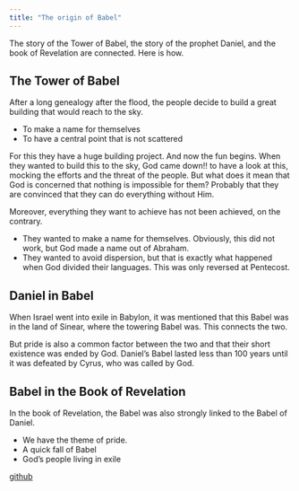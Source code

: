 ```yaml
---
title: "The origin of Babel"
---
```



The story of the Tower of Babel, the story of the prophet Daniel, and the book of Revelation are connected. Here is how.


## The Tower of Babel

<a name="967f"></a>
After a long genealogy after the flood, the people decide to build a great building that would reach to the sky.

- To make a name for themselves
- To have a central point that is not scattered


For this they have a huge building project. And now the fun begins. When they wanted to build this to the sky, God came down!! to have a look at this, mocking the efforts and the threat of the people. But what does it mean that God is concerned that nothing is impossible for them? Probably that they are convinced that they can do everything without Him.

Moreover, everything they want to achieve has not been achieved, on the contrary.

- They wanted to make a name for themselves. Obviously, this did not work, but God made a name out of Abraham.
- They wanted to avoid dispersion, but that is exactly what happened when God divided their languages. This was only reversed at Pentecost.



## Daniel in Babel

<a name="a8a8"></a>
When Israel went into exile in Babylon, it was mentioned that this Babel was in the land of Sinear, where the towering Babel was. This connects the two.

But pride is also a common factor between the two and that their short existence was ended by God. Daniel’s Babel lasted less than 100 years until it was defeated by Cyrus, who was called by God.


## Babel in the Book of Revelation

<a name="dfad"></a>
In the book of Revelation, the Babel was also strongly linked to the Babel of Daniel.

- We have the theme of pride.
- A quick fall of Babel
- God’s people living in exile







[github](https://github.com/revelation-today/revelation-today/blob/main/exampleSite/content/docs/bible/keyword/expl/the-origin-of-babel.md)
